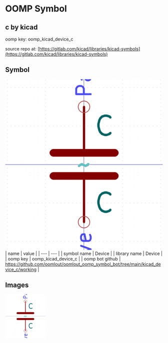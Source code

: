 # OOMP Symbol  
## c  by kicad  
  
oomp key: oomp_kicad_device_c  
  
source repo at: [https://gitlab.com/kicad/libraries/kicad-symbols](https://gitlab.com/kicad/libraries/kicad-symbols)  
## Symbol  
  
[![working.png](working_600.png)](working.png)  
| name | value | 
| --- | --- | 
| symbol name | Device | 
| library name | Device | 
| oomp key | oomp_kicad_device_c | 
| oomp bot github | https://github.com/oomlout/oomlout_oomp_symbol_bot/tree/main/kicad_device_c/working | 
## Images  
  
[![working.png](working_140.png)](working.png)  
